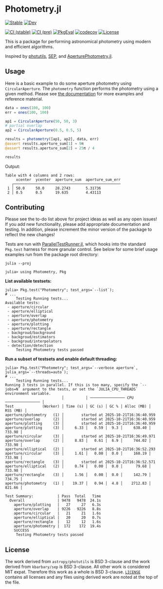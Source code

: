 # Photometry.jl

[![Stable](https://img.shields.io/badge/docs-stable-blue.svg)](https://juliaastro.org/Photometry/stable)
[![Dev](https://img.shields.io/badge/docs-dev-blue.svg)](https://juliaastro.org/Photometry.jl/dev)

[![CI (stable)](https://github.com/JuliaAstro/Photometry.jl/actions/workflows/ci_stable.yml/badge.svg)](https://github.com/JuliaAstro/Photometry.jl/actions/workflows/ci_stable.yml)
[![CI (pre)](https://github.com/JuliaAstro/Photometry.jl/actions/workflows/ci_pre.yml/badge.svg)](https://github.com/JuliaAstro/Photometry.jl/actions/workflows/ci_pre.yml)
[![PkgEval](https://juliaci.github.io/NanosoldierReports/pkgeval_badges/P/Photometry.svg)](https://juliaci.github.io/NanosoldierReports/pkgeval_badges/report.html)
[![codecov](https://codecov.io/gh/JuliaAstro/Photometry.jl/graph/badge.svg?token=lqTjxxg5dg)](https://codecov.io/gh/JuliaAstro/Photometry.jl)
[![License](https://img.shields.io/badge/License-BSD%203--Clause-orange.svg)](https://opensource.org/licenses/BSD-3-Clause)

This is a package for performing astronomical photometry using modern and efficient algorithms.

Inspired by [photutils](https://github.com/astropy/photutils), [SEP](https://github.com/kbarbary/sep), and [AperturePhotometry.jl](https://github.com/kbarbary/AperturePhotometry.jl).

## Usage

Here is a basic example to do some aperture photometry using `CircularAperture`. The `photometry` function performs the photometry using a given method. Please see [the documentation](https://JuliaAstro.github.io/Photometry.jl/dev) for more examples and reference material.

```julia
data = ones(100, 100)
err = ones(100, 100)

ap1 = CircularAperture(50, 50, 3)
# partial overlap
ap2 = CircularAperture(0.5, 0.5, 5)

results = photometry([ap1, ap2], data, err)
@assert results.aperture_sum[1] ≈ 9π
@assert results.aperture_sum[2] ≈ 25π / 4

results
```

Output:
```plain
Table with 4 columns and 2 rows:
     xcenter  ycenter  aperture_sum  aperture_sum_err
   ┌─────────────────────────────────────────────────
 1 │ 50.0     50.0     28.2743       5.31736
 2 │ 0.5      0.5      19.635        4.43113
```

## Contributing

Please see the to-do list above for project ideas as well as any open issues! If you add new functionality, please add appropriate documentation and testing. In addition, please increment the minor version of the package to reflect the new changes!

Tests are run with [ParallelTestRunner.jl](https://github.com/JuliaTesting/ParallelTestRunner.jl), which hooks into the standard `Pkg.test` harness for more granular control. See below for some brief usage examples run from the package root directory:

```julia-repl
julia --proj

julia> using Photometry, Pkg
```

**List available testsets:**

```julia-repl
julia> Pkg.test("Photometry"; test_args=`--list`);
# ...
     Testing Running tests...
Available tests:
 - aperture/circular
 - aperture/elliptical
 - aperture/overlap
 - aperture/photometry
 - aperture/plotting
 - aperture/rectangle
 - backgroud/background
 - backgroud/estimators
 - backgroud/interpolators
 - detection/detection
     Testing Photometry tests passed
```

**Run a subset of testsets and enable default threading:**

```julia-repl
julia> Pkg.test("Photometry"; test_args=`--verbose aperture`, julia_args=`--threads=auto`);
# ...
     Testing Running tests...
Running 3 tests in parallel. If this is too many, specify the `--jobs=N` argument to the tests, or set the `JULIA_CPU_THREADS` environment variable.
                          │          │ ──────────────── CPU ──────────────── │
Test             (Worker) │ Time (s) │ GC (s) │ GC % │ Alloc (MB) │ RSS (MB) │
aperture/photometry   (1) │        started at 2025-10-21T16:36:40.959
aperture/overlap      (2) │        started at 2025-10-21T16:36:40.959
aperture/plotting     (3) │        started at 2025-10-21T16:36:40.959
aperture/plotting     (3) │     6.33 │   0.59 │  9.3 │     638.40 │   733.98 │
aperture/circular     (3) │        started at 2025-10-21T16:36:49.971
aperture/overlap      (2) │     8.83 │   0.61 │  6.9 │     744.02 │   733.98 │
aperture/elliptical   (2) │        started at 2025-10-21T16:36:52.293
aperture/circular     (3) │     1.61 │   0.00 │  0.0 │     160.19 │   733.98 │
aperture/rectangle    (3) │        started at 2025-10-21T16:36:52.571
aperture/elliptical   (2) │     0.74 │   0.00 │  0.0 │      79.68 │   733.98 │
aperture/rectangle    (3) │     1.56 │   0.00 │  0.0 │     142.79 │   734.75 │
aperture/photometry   (1) │    19.37 │   0.94 │  4.8 │    2712.83 │   821.66 │

Test Summary:           | Pass  Total   Time
  Overall               | 9478   9478  24.1s
    aperture/plotting   |   27     27   6.3s
    aperture/overlap    | 9226   9226   8.8s
    aperture/circular   |   21     21   1.6s
    aperture/elliptical |   20     20   0.7s
    aperture/rectangle  |   12     12   1.6s
    aperture/photometry |  172    172  19.4s
    SUCCESS
     Testing Photometry tests passed
```

## License

The work derived from `astropy/photutils` is BSD 3-clause and the work derived from `kbarbary/sep` is BSD 3-clause. All other work is considered MIT expat. Therefore this work as a whole is BSD 3-clause. [`LICENSE`](LICENSE) contains all licenses and any files using derived work are noted at the top of the file.

